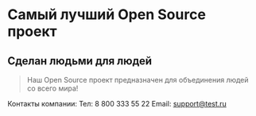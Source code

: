 # Самый лучший Open Source проект

## Сделан людьми для людей

> Наш Open Source проект предназначен для объединения людей со всего мира!

Контакты компании:   Тел: 8 800 333 55 22
                     Email: support@test.ru
